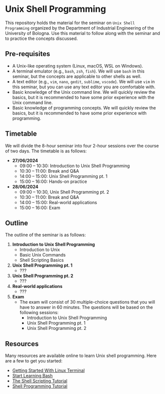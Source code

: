 # Unix Shell Programming

This repository holds the material for the seminar on `Unix Shell Programming` organized by the Department of Industrial Engineering of the University of Bologna. Use this material to follow along with the seminar and to practice the concepts discussed.

## Pre-requisites

- A Unix-like operating system (Linux, macOS, WSL on Windows).
- A terminal emulator (e.g., `bash`, `zsh`, `fish`). We will use `bash` in this seminar, but the concepts are applicable to other shells as well.
- A text editor (e.g., `vim`, `nano`, `gedit`, `sublime`, `vscode`). We will use `vim` in this seminar, but you can use any text editor you are comfortable with.
- Basic knowledge of the Unix command line. We will quickly review the basics, but it is recommended to have some prior experience with the Unix command line.
- Basic knowledge of programming concepts. We will quickly review the basics, but it is recommended to have some prior experience with programming.

## Timetable

We will divide the 8-hour seminar into four 2-hour sessions over the course of two days. The timetable is as follows:

- **27/06/2024**
  - 09:00 – 10:30: Introduction to Unix Shell Programming
  - 10:30 – 11:00: Break and Q&A
  - 14:00 – 15:00: Unix Shell Programming pt. 1
  - 15:00 – 16:00: Hands-on practice
- **28/06/2024**
  - 09:00 – 10:30, Unix Shell Programming pt. 2
  - 10:30 – 11:00: Break and Q&A
  - 14:00 – 15:00: Real-world applications
  - 15:00 – 16:00: Exam

## Outline

The outline of the seminar is as follows:

1. **Introduction to Unix Shell Programming**
   - Introduction to Unix
   - Basic Unix Commands
   - Shell Scripting Basics
2. **Unix Shell Programming pt. 1**
   - ???
3. **Unix Shell Programming pt. 2**
   - ???
4. **Real-world applications**
   - ???
5. **Exam**
   - The exam will consist of 30 multiple-choice questions that you will have to answer in 60 minutes. The questions will be based on the following sessions:
     - Introduction to Unix Shell Programming
     - Unix Shell Programming pt. 1
     - Unix Shell Programming pt. 2

## Resources

Many resources are available online to learn Unix shell programming. Here are a few to get you started:

- [Getting Started With Linux Terminal](https://linuxhandbook.com/bash/)
- [Start Learning Bash](https://linuxhandbook.com/bash/)
- [The Shell Scripting Tutorial](https://www.shellscript.sh)
- [Shell Programming Tutorial](https://www.learnshell.org)
